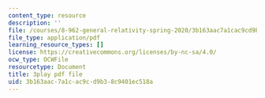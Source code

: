 ```yaml
---
content_type: resource
description: ''
file: /courses/8-962-general-relativity-spring-2020/3b163aac7a1cac9cd9b38c9401ec518a_d1dtqw7f6pw.pdf
file_type: application/pdf
learning_resource_types: []
license: https://creativecommons.org/licenses/by-nc-sa/4.0/
ocw_type: OCWFile
resourcetype: Document
title: 3play pdf file
uid: 3b163aac-7a1c-ac9c-d9b3-8c9401ec518a
---
```

